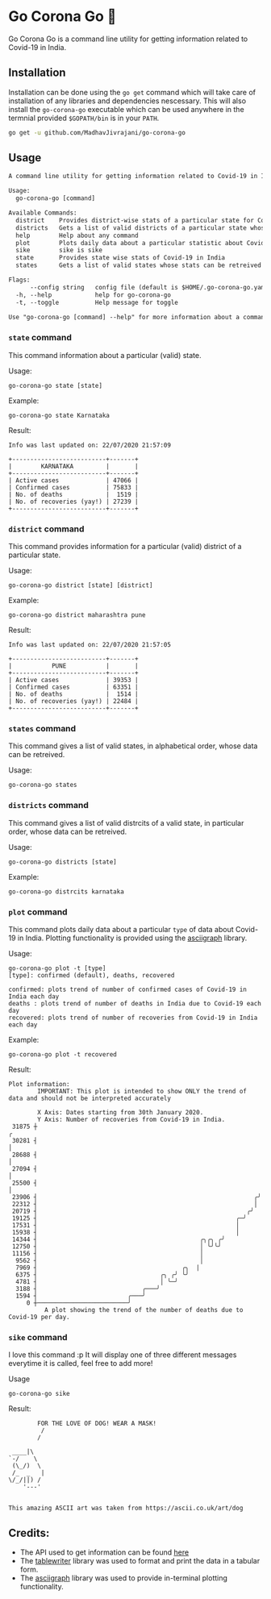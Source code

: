 # Go Corona Go :ghost:

Go Corona Go is a command line utility for getting information related to Covid-19 in India.

## Installation
Installation can be done using the `go get` command which will take care of installation of any libraries and dependencies nescessary. This will also install the `go-corona-go` executable which can be used anywhere in the termnial provided `$GOPATH/bin` is in your `PATH`.

```sh
go get -u github.com/MadhavJivrajani/go-corona-go
```

## Usage
```txt
A command line utility for getting information related to Covid-19 in India.

Usage:
  go-corona-go [command]

Available Commands:
  district    Provides district-wise stats of a particular state for Covid-19 in India
  districts   Gets a list of valid districts of a particular state whose stats can be retreived
  help        Help about any command
  plot        Plots daily data about a particular statistic about Covid-19 in India
  sike        sike is sike
  state       Provides state wise stats of Covid-19 in India
  states      Gets a list of valid states whose stats can be retreived

Flags:
      --config string   config file (default is $HOME/.go-corona-go.yaml)
  -h, --help            help for go-corona-go
  -t, --toggle          Help message for toggle

Use "go-corona-go [command] --help" for more information about a command.
```
### `state` command
This command information about a particular (valid) state.

Usage:
```
go-corona-go state [state]
```

Example:
```
go-corona-go state Karnataka
```

Result:
```
Info was last updated on: 22/07/2020 21:57:09

+--------------------------+-------+
|        KARNATAKA         |       |
+--------------------------+-------+
| Active cases             | 47066 |
| Confirmed cases          | 75833 |
| No. of deaths            |  1519 |
| No. of recoveries (yay!) | 27239 |
+--------------------------+-------+
```
### `district` command
This command provides information for a particular (valid) district of a particular state.

Usage:
```
go-corona-go district [state] [district]
```

Example:
```
go-corona-go district maharashtra pune
```

Result:
```
Info was last updated on: 22/07/2020 21:57:05

+--------------------------+-------+
|           PUNE           |       |
+--------------------------+-------+
| Active cases             | 39353 |
| Confirmed cases          | 63351 |
| No. of deaths            |  1514 |
| No. of recoveries (yay!) | 22484 |
+--------------------------+-------+
```
### `states` command
This command gives a list of valid states, in alphabetical order, whose data can be retreived.

Usage:
```
go-corona-go states
```
### `districts` command
This command gives a list of valid distrcits of a valid state, in particular order, whose data can be retreived.

Usage:
```
go-corona-go districts [state]
```

Example:
```
go-corona-go distrcits karnataka
```
### `plot` command
This command plots daily data about a particular `type` of data about Covid-19 in India.
Plotting functionality is provided using the [asciigraph](https://github.com/guptarohit/asciigraph) library.

Usage:
```
go-corona-go plot -t [type]
[type]: confirmed (default), deaths, recovered

confirmed: plots trend of number of confirmed cases of Covid-19 in India each day
deaths : plots trend of number of deaths in India due to Covid-19 each day
recovered: plots trend of number of recoveries from Covid-19 in India each day
```

Example:
```
go-corona-go plot -t recovered
```

Result:
```
Plot information:
        IMPORTANT: This plot is intended to show ONLY the trend of data and should not be interpreted accurately

        X Axis: Dates starting from 30th January 2020.
        Y Axis: Number of recoveries from Covid-19 in India.
 31875 ┼                                                              ╭ 
 30281 ┤                                                              │ 
 28688 ┤                                                              │ 
 27094 ┤                                                              │ 
 25500 ┤                                                              │ 
 23906 ┤                                                            ╭╯ 
 22312 ┤                                                            │  
 20719 ┤                                                          ╭╯  
 19125 ┤                                                       ╭─╯   
 17531 ┤                                                       │     
 15938 ┤                                                       │     
 14344 ┤                                             ╭╮╭╮ ╭╯     
 12750 ┤                                             │ ╰╯╰╯      
 11156 ┤                                             │          
  9562 ┤                                             │          
  7969 ┤                                        ╭╮  |          
  6375 ┤                                  ╭╮ ╭╯ ╰╯          
  4781 ┤                                  │ ╰─╯             
  3188 ┤                             ╭───╯                
  1594 ┤                         ╭───╯                    
     0 ┼─────────────────────────╯                        
          A plot showing the trend of the number of deaths due to Covid-19 per day.

```
### `sike` command
I love this command :p
It will display one of three different messages everytime it is called, feel free to add more!

Usage
```
go-corona-go sike
```

Result:

```
        FOR THE LOVE OF DOG! WEAR A MASK!
         /
        /

 ____|\
`-/    \
 (\_/)  \
 /_  _   | 
\/_/||) /
    '---'


This amazing ASCII art was taken from https://ascii.co.uk/art/dog
```

## Credits:
- The API used to get information can be found [here](https://rapidapi.com/spamakashrajtech/api/corona-virus-world-and-india-data?endpoint=apiendpoint_e53bab74-70b7-42e9-9d95-4667fdcfa876)
- The [tablewriter](https://github.com/olekukonko/tablewriter) library was used to format and print the data in a tabular form.
- The [asciigraph](https://github.com/guptarohit/asciigraph) library was used to provide in-terminal plotting functionality.
